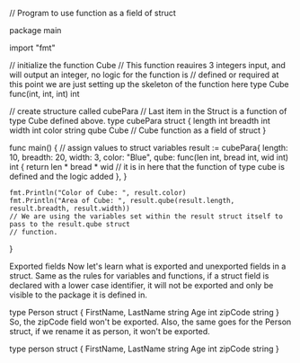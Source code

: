 // Program to use function as a field  of struct

package main

import "fmt"

// initialize the function Cube
// This function reauires 3 integers input, and will output an integer, no logic for the function is 
// defined or required at this point we are just setting up the skeleton of the function here
type Cube func(int, int, int) int

// create structure called cubePara
// Last item in the Struct is a function of type Cube defined above.
type cubePara struct {
	length  int
	breadth int
	width   int
	color   string
	qube    Cube // Cube function as a field of struct
}

func main() {
	// assign values to struct variables
	result := cubePara{
		length:  10,
		breadth: 20,
		width:   3,
		color:   "Blue",
		qube: func(len int, bread int, wid int) int {
			return len * bread * wid
// it is in here that the function of type cube is defined and the logic added
		},
	}

	fmt.Println("Color of Cube: ", result.color)
	fmt.Println("Area of Cube: ", result.qube(result.length, result.breadth, result.width))
    // We are using the variables set within the result struct itself to pass to the result.qube struct 
    // function.
}

Exported fields
Now let's learn what is exported and unexported fields in a struct. Same as the rules for variables and functions, if a struct field is declared with a lower case identifier, it will not be exported and only be visible to the package it is defined in.

type Person struct {
	FirstName, LastName  string
	Age                  int
	zipCode              string
}
So, the zipCode field won't be exported. Also, the same goes for the Person struct, if we rename it as person, it won't be exported.

type person struct {
	FirstName, LastName  string
	Age                  int
	zipCode              string
}
